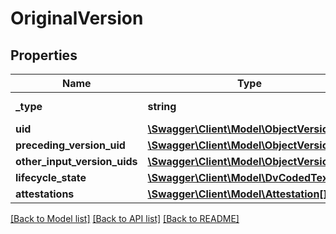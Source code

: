 # OriginalVersion

## Properties
Name | Type | Description | Notes
------------ | ------------- | ------------- | -------------
**_type** | **string** |  | [optional] [default to 'ORIGINAL_VERSION']
**uid** | [**\Swagger\Client\Model\ObjectVersionId**](ObjectVersionId.md) |  | 
**preceding_version_uid** | [**\Swagger\Client\Model\ObjectVersionId**](ObjectVersionId.md) |  | [optional] 
**other_input_version_uids** | [**\Swagger\Client\Model\ObjectVersionId[]**](ObjectVersionId.md) |  | [optional] 
**lifecycle_state** | [**\Swagger\Client\Model\DvCodedText**](DvCodedText.md) |  | 
**attestations** | [**\Swagger\Client\Model\Attestation[]**](Attestation.md) |  | [optional] 

[[Back to Model list]](../../README.md#documentation-for-models) [[Back to API list]](../../README.md#documentation-for-api-endpoints) [[Back to README]](../../README.md)

